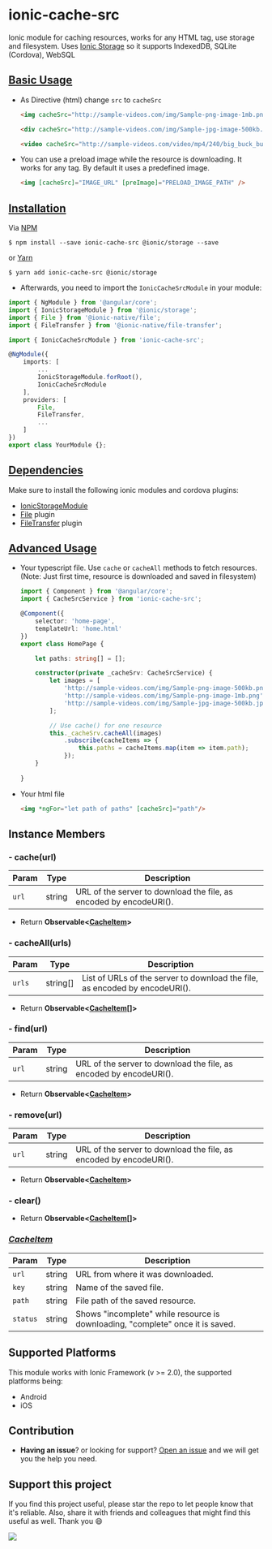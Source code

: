 # ionic-cache-src

Ionic module for caching resources, works for any HTML tag, use storage and filesystem. Uses [Ionic Storage](https://ionicframework.com/docs/storage/) so it supports IndexedDB, SQLite (Cordova), WebSQL

<!--[![NPM](https://nodei.co/npm/ionic-cache-src.png?stars&downloads)](https://nodei.co/npm/ionic-cache-src/)-->
<!--[![NPM](https://nodei.co/npm-dl/ionic-cache-src.png?months=3&height=1)](https://nodei.co/npm/ionic-cache-src/)-->

## [Basic Usage](#basic-usage)

- As Directive (html) change `src` to `cacheSrc`

  ```html
  <img cacheSrc="http://sample-videos.com/img/Sample-png-image-1mb.png"/>
  ```

  ```html
  <div cacheSrc="http://sample-videos.com/img/Sample-jpg-image-500kb.jpg"></div>
  ```

  ```html
  <video cacheSrc="http://sample-videos.com/video/mp4/240/big_buck_bunny_240p_1mb.mp4"></video>
  ```
  
- You can use a preload image while the resource is downloading. It works for any tag. By default it uses a predefined image.

  ```html
  <img [cacheSrc]="IMAGE_URL" [preImage]="PRELOAD_IMAGE_PATH" />
  ```
  
## [Installation](#installation)

Via [NPM](https://www.npmjs.com/package/ionic-cache-src)
```shell
$ npm install --save ionic-cache-src @ionic/storage --save
```

or [Yarn](https://yarnpkg.com/en/package/ionic-cache-src)
```shell
$ yarn add ionic-cache-src @ionic/storage
```

- Afterwards, you need to import the `IonicCacheSrcModule` in your module:

```ts
import { NgModule } from '@angular/core';
import { IonicStorageModule } from '@ionic/storage';
import { File } from '@ionic-native/file';
import { FileTransfer } from '@ionic-native/file-transfer';

import { IonicCacheSrcModule } from 'ionic-cache-src';

@NgModule({
    imports: [
        ...
        IonicStorageModule.forRoot(),
        IonicCacheSrcModule
    ],
    providers: [
        File,
        FileTransfer,
        ...
    ]
})
export class YourModule {};
```

## [Dependencies](#dependencies)
Make sure to install the following ionic modules and cordova plugins:

- [IonicStorageModule](https://ionicframework.com/docs/storage/)
- [File](https://ionicframework.com/docs/native/file/) plugin
- [FileTransfer](https://ionicframework.com/docs/native/file-transfer/) plugin

## [Advanced Usage](#advanced-usage)

- Your typescript file. Use `cache` or `cacheAll` methods to fetch resources. (Note: Just first time, resource is downloaded and saved in filesystem)
    
    ```ts
    import { Component } from '@angular/core';
    import { CacheSrcService } from 'ionic-cache-src';

    @Component({
        selector: 'home-page',
        templateUrl: 'home.html'
    })
    export class HomePage {
    
        let paths: string[] = [];

        constructor(private _cacheSrv: CacheSrcService) {
            let images = [
                'http://sample-videos.com/img/Sample-png-image-500kb.png'
                'http://sample-videos.com/img/Sample-png-image-1mb.png'
                'http://sample-videos.com/img/Sample-jpg-image-500kb.jpg'
            ];

            // Use cache() for one resource
            this._cacheSrv.cacheAll(images)
                .subscribe(cacheItems => {
                    this.paths = cacheItems.map(item => item.path);
                });
        }
        
    }
    ```

- Your html file

    ```html
    <img *ngFor="let path of paths" [cacheSrc]="path"/>
    ```

## Instance Members

### - cache(url)

Param | Type | Description
--- | --- | ---
`url` | string | URL of the server to download the file, as encoded by encodeURI().

- Return **Observable<[CacheItem](#cacheitem)>**

### - cacheAll(urls)

Param | Type | Description
--- | --- | ---
`urls` | string[] | List of URLs of the server to download the file, as encoded by encodeURI().

- Return **Observable<[CacheItem](#cacheitem)[]>**

### - find(url)

Param | Type | Description
--- | --- | ---
`url` | string | URL of the server to download the file, as encoded by encodeURI().

- Return **Observable<[CacheItem](#cacheitem)>**

### - remove(url)

Param | Type | Description
--- | --- | ---
`url` | string | URL of the server to download the file, as encoded by encodeURI().

- Return **Observable<[CacheItem](#cacheitem)>**

### - clear()
- Return **Observable<[CacheItem](#cacheitem)[]>**

### [_CacheItem_](#cacheitem)

Param | Type | Description
--- | --- | ---
`url` | string | URL from where it was downloaded.
`key` | string | Name of the saved file.
`path` | string | File path of the saved resource.
`status` | string | Shows "incomplete" while resource is downloading, "complete" once it is saved.

## Supported Platforms
This module works with Ionic Framework (v >= 2.0), the supported platforms being:
- Android
- iOS

<!-- 
Edit config.xml file:
Add <access origin="*"/>
For Android add:
  <access origin="cdvfile://*"/>
  <allow-intent href="cdvfile://*"/>
  <preference name="AndroidPersistentFileLocation" value="Compatibility" />
For iOS add <preference name="iosPersistentFileLocation" value="Library"/>
-->

## Contribution
- **Having an issue**? or looking for support? [Open an issue](https://github.com/borisgastelu/ionic-cache-src/issues/new) and we will get you the help you need.
<!--- Got a **new feature or a bug fix**? Fork the repo, make your changes, and submit a pull request.-->

## Support this project
If you find this project useful, please star the repo to let people know that it's reliable. Also, share it with friends and colleagues that might find this useful as well. Thank you :smile:


[![](https://www.paypalobjects.com/en_US/i/btn/btn_donateCC_LG.gif)](https://www.paypal.me/borisgastelu)